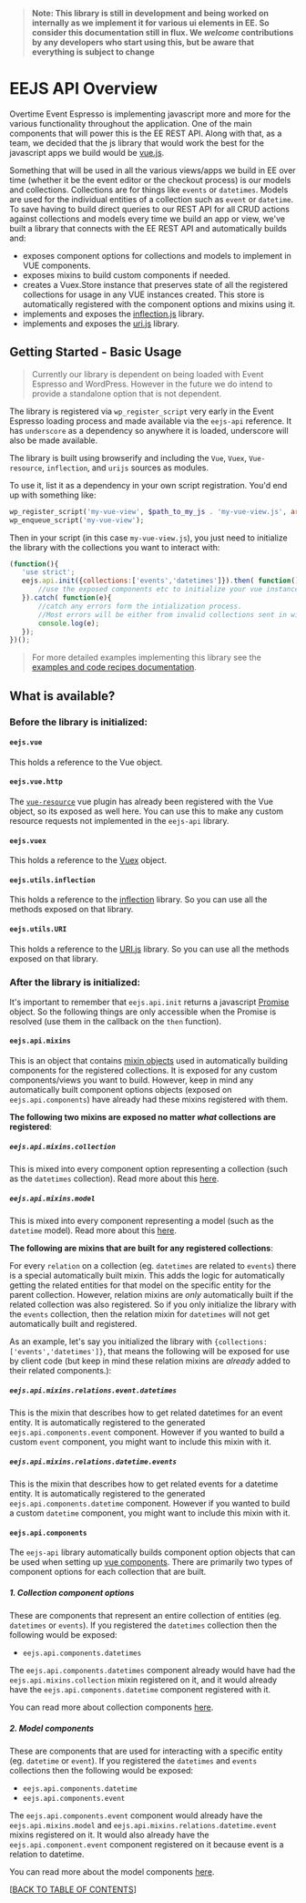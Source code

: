 > **Note: This library is still in development and being worked on internally as we implement it for various ui elements in EE.  So consider this documentation still in flux.  We _welcome_ contributions by any developers who start using this, but be aware that everything is subject to change**

# EEJS API Overview

Overtime Event Espresso is implementing javascript more and more for the various functionality throughout the application.  One of the main components that will power this is the EE REST API.  Along with that, as a team, we decided that the js library that would work the best for the javascript apps we build would be [vue.js](https://vuejs.org/v2).

Something that will be used in all the various views/apps we build in EE over time (whether it be the event editor or the checkout process) is our models and collections.  Collections are for things like `events` or `datetimes`.  Models are used for the individual entities of a collection such as `event` or `datetime`. To save having to build direct queries to our REST API for all CRUD actions against collections and models every time we build an app or view, we've built a library that connects with the EE REST API and automatically builds and:
  
  - exposes component options for collections and models to implement in VUE components.
  - exposes mixins to build custom components if needed.
  - creates a Vuex.Store instance that preserves state of all the registered collections for usage in any VUE instances created.  This store is automatically registered with the component options and mixins using it.
  - implements and exposes the [inflection.js](https://github.com/dreamerslab/node.inflection) library.
  - implements and exposes the [uri.js](https://medialize.github.io/URI.js/) library.
  
## Getting Started - Basic Usage

> Currently our library is dependent on being loaded with Event Espresso and WordPress.  However in the future we do intend to provide a standalone option that is not dependent.

The library is registered via `wp_register_script` very early in the Event Espresso loading process and made available via the `eejs-api` reference.  It has `underscore` as a dependency so anywhere it is loaded, underscore will also be made available.

The library is built using browserify and including the `Vue`, `Vuex`, `Vue-resource`, `inflection`, and `urijs` sources as modules.

To use it, list it as a dependency in your own script registration.  You'd end up with something like:

```php
wp_register_script('my-vue-view', $path_to_my_js . 'my-vue-view.js', array('eejs-api'), $my_script_version, true);
wp_enqueue_script('my-vue-view');
```

Then in your script (in this case `my-vue-view.js`), you just need to initialize the library with the collections you want to interact with:

```js
(function(){
   'use strict';
   eejs.api.init({collections:['events','datetimes']}).then( function(){
       //use the exposed components etc to initialize your vue instance(s).
   }).catch( function(e){
       //catch any errors form the intialization process.
       //Most errors will be either from invalid collections sent in with the options object or if there are connection problems with the REST API.
       console.log(e);
   });
})();
```

> For more detailed examples implementing this library see the [examples and code recipes documentation](examples/README.md).

## What is available?

### Before the library is initialized:

#### `eejs.vue`

This holds a reference to the Vue object.

#### `eejs.vue.http`

The [`vue-resource`](https://github.com/pagekit/vue-resource) vue plugin has already been registered with the Vue object, so its exposed as well here.  You can use this to make any custom resource requests not implemented in the `eejs-api` library.

#### `eejs.vuex`

This holds a reference to the [Vuex](https://vuex.vuejs.org/en/) object.

#### `eejs.utils.inflection`

This holds a reference to the [inflection](https://github.com/dreamerslab/node.inflection) library.  So you can use all the methods exposed on that library.

#### `eejs.utils.URI`

This holds a reference to the [URI.js](https://www.npmjs.com/package/urijs) library.  So you can use all the methods exposed on that library.

### After the library is initialized:

It's important to remember that `eejs.api.init` returns a javascript [Promise](https://developer.mozilla.org/en/docs/Web/JavaScript/Reference/Global_Objects/Promise) object.  So the following things are only accessible when the Promise is resolved (use them in the callback on the `then` function).

#### `eejs.api.mixins`

This is an object that contains [mixin objects](https://vuejs.org/v2/guide/mixins.html) used in automatically building components for the registered collections.  It is exposed for any custom components/views you want to build.  However, keep in mind any automatically built component options objects (exposed on `eejs.api.components`) have already had these mixins registered with them. 

**The following two mixins are exposed no matter *what* collections are registered**:

##### `eejs.api.mixins.collection`

This is mixed into every component option representing a collection (such as the `datetimes` collection). Read more about this [here](eejs-api-collections.md).

##### `eejs.api.mixins.model`

This is mixed into every component representing a model (such as the `datetime` model). Read more about this [here](eejs-api-models.md).

**The following are mixins that are built for any registered collections**:

For every `relation` on a collection (eg. `datetimes` are related to `events`) there is a special automatically built mixin.  This adds the logic for automatically getting the related entities for that model on the specific entity for the parent collection.  However, relation mixins are _only_ automatically built if the related collection was also registered. So if you only initialize the library with the `events` collection, then the relation mixin for `datetimes` will not get automatically built and registered.  

As an example, let's say you initialized the library with `{collections:['events','datetimes']}`, that means the following will be exposed for use by client code (but keep in mind these relation mixins are _already_ added to their related components.): 

##### `eejs.api.mixins.relations.event.datetimes`

This is the mixin that describes how to get related datetimes for an event entity.  It is automatically registered to the generated `eejs.api.components.event` component.  However if you wanted to build a custom `event` component, you might want to include this mixin with it.

##### `eejs.api.mixins.relations.datetime.events`

This is the mixin that describes how to get related events for a datetime entity.  It is automatically registered to the generated `eejs.api.components.datetime` component.  However if you wanted to build a custom `datetime` component, you might want to include this mixin with it.

#### `eejs.api.components`

The `eejs-api` library automatically builds component option objects that can be used when setting up [vue components](https://vuejs.org/v2/guide/components.html). There are primarily two types of component options for each collection that are built.

##### 1. *Collection* component options

These are components that represent an entire collection of entities (eg. `datetimes` or `events`). If you registered the `datetimes` collection then the following would be exposed:

- `eejs.api.components.datetimes`

The `eejs.api.components.datetimes` component already would have had the `eejs.api.mixins.collection` mixin registered on it, and it would already have the `eejs.api.components.datetime` component registered with it.

You can read more about collection components [here](eejs-api-collections.md).


##### 2. *Model* components

These are components that are used for interacting with a specific entity (eg. `datetime` or `event`). If you registered the `datetimes` and `events` collections then the following would be exposed:

- `eejs.api.components.datetime`
- `eejs.api.components.event`

The `eejs.api.components.event` component would already have the `eejs.api.mixins.model` and `eejs.api.mixins.relations.datetime.event` mixins registered on it.  It would also already have the `eejs.api.component.event` component registered on it because event is a relation to datetime.

You can read more about the model components [here](eejs-api-models.md).

[[BACK TO TABLE OF CONTENTS](README.md)]